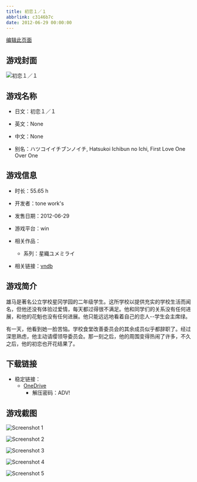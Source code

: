 ```yaml
---
title: 初恋１／１
abbrlink: c3146b7c
date: 2012-06-29 00:00:00
---
```

[编辑此页面](https://github.com/ACG-3/ADV3-source/blob/main/source/_posts/games/%E5%88%9D%E6%81%8B%EF%BC%91%EF%BC%8F%EF%BC%91.md)

## 游戏封面

![初恋１／１](https://pan.timero.xyz/d/onedrive/img_lib_001/%E5%88%9D%E6%81%8B%EF%BC%91%EF%BC%8F%EF%BC%91_cover.avif)


## 游戏名称

- 日文：初恋１／１
- 英文：None
- 中文：None

- 别名：ハツコイイチブンノイチ, Hatsukoi Ichibun no Ichi, First Love One Over One


## 游戏信息

- 时长：55.65 h
- 开发者：tone work's
- 发售日期：2012-06-29
- 游戏平台：win
- 相关作品：
   - 系列：星織ユメミライ

- 相关链接：[vndb](https://vndb.org/v9124)


## 游戏简介

雄马是著名公立学校星冈学园的二年级学生。这所学校以提供充实的学校生活而闻名，但他还没有体验过爱情，每天都过得很不满足。他和同学们的关系没有任何进展，和他的花魁也没有任何进展。他只能远远地看着自己的恋人--学生会主席绿。

有一天，他看到她一脸苦恼。学校食堂改善委员会的其余成员似乎都辞职了。经过深思熟虑，他主动请缨领导委员会。那一刻之后，他的周围变得热闹了许多，不久之后，他的初恋也开花结果了。




## 下载链接

- 稳定链接：
    - [OneDrive](https://pan.timero.xyz/onedrive/adv_lib_001/%E5%88%9D%E6%81%8B%EF%BC%91%EF%BC%8F%EF%BC%91)
        - 解压密码：ADV!



## 游戏截图


![Screenshot 1](https://pan.timero.xyz/d/onedrive/img_lib_001/%E5%88%9D%E6%81%8B%EF%BC%91%EF%BC%8F%EF%BC%91_Screenshot_1.avif)

![Screenshot 2](https://pan.timero.xyz/d/onedrive/img_lib_001/%E5%88%9D%E6%81%8B%EF%BC%91%EF%BC%8F%EF%BC%91_Screenshot_2.avif)

![Screenshot 3](https://pan.timero.xyz/d/onedrive/img_lib_001/%E5%88%9D%E6%81%8B%EF%BC%91%EF%BC%8F%EF%BC%91_Screenshot_3.avif)

![Screenshot 4](https://pan.timero.xyz/d/onedrive/img_lib_001/%E5%88%9D%E6%81%8B%EF%BC%91%EF%BC%8F%EF%BC%91_Screenshot_4.avif)

![Screenshot 5](https://pan.timero.xyz/d/onedrive/img_lib_001/%E5%88%9D%E6%81%8B%EF%BC%91%EF%BC%8F%EF%BC%91_Screenshot_5.avif)

